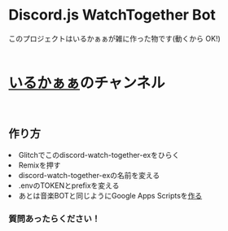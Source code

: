 # Discord.js WatchTogether Bot

このプロジェクトはいるかぁぁが雑に作った物です(動くから OK!)
<br>
<br>

<h1><a href="https://www.youtube.com/channel/UCO_s3V8FHioTQRBvJB0wsOQ">いるかぁぁ</a>のチャンネル</h1>
<br>
<h2>作り方</h2>
<li>Glitchでこのdiscord-watch-together-exをひらく</li>
<li>Remixを押す</li>
<li>discord-watch-together-exの名前を変える</li>
<li>.envのTOKENとprefixを変える</li>
<li>あとは音楽BOTと同じようにGoogle Apps Scriptsを<a href="https://youtu.be/ycjxnssaVU8">作る</a></li>

<h3>質問あったらください！</h3>
<br>
